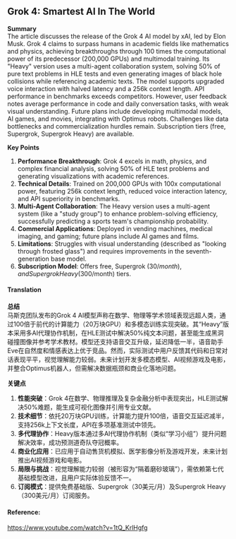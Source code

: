 ## Grok 4: Smartest AI In The World 

**Summary**  
The article discusses the release of the Grok 4 AI model by xAI, led by Elon Musk. Grok 4 claims to surpass humans in academic fields like mathematics and physics, achieving breakthroughs through 100 times the computational power of its predecessor (200,000 GPUs) and multimodal training. Its "Heavy" version uses a multi-agent collaboration system, solving 50% of pure text problems in HLE tests and even generating images of black hole collisions while referencing academic texts. The model supports upgraded voice interaction with halved latency and a 256k context length. API performance in benchmarks exceeds competitors. However, user feedback notes average performance in code and daily conversation tasks, with weak visual understanding. Future plans include developing multimodal models, AI games, and movies, integrating with Optimus robots. Challenges like data bottlenecks and commercialization hurdles remain. Subscription tiers (free, Supergrok, Supergrok Heavy) are available.  

**Key Points**  
1. **Performance Breakthrough**: Grok 4 excels in math, physics, and complex financial analysis, solving 50% of HLE test problems and generating visualizations with academic references.  
2. **Technical Details**: Trained on 200,000 GPUs with 100x computational power, featuring 256k context length, reduced voice interaction latency, and API superiority in benchmarks.  
3. **Multi-Agent Collaboration**: The Heavy version uses a multi-agent system (like a "study group") to enhance problem-solving efficiency, successfully predicting a sports team's championship probability.  
4. **Commercial Applications**: Deployed in vending machines, medical imaging, and gaming; future plans include AI games and films.  
5. **Limitations**: Struggles with visual understanding (described as "looking through frosted glass") and requires improvements in the seventh-generation base model.  
6. **Subscription Model**: Offers free, Supergrok ($30/month), and Supergrok Heavy ($300/month) tiers.

#### Translation 



**总结**  
马斯克团队发布的Grok 4 AI模型声称在数学、物理等学术领域表现远超人类，通过100倍于前代的计算能力（20万块GPU）和多模态训练实现突破。其“Heavy”版本采用多AI代理协作机制，在HLE测试中解决50%纯文本问题，甚至能生成黑洞碰撞图像并参考学术教材。模型还支持语音交互升级，延迟降低一半，语音助手Eve在自然度和情感表达上优于竞品。然而，实际测试中用户反馈其代码和日常对话表现平平，视觉理解能力较弱。未来计划开发多模态模型、AI视频游戏及电影，并整合Optimus机器人，但需解决数据瓶颈和商业化落地问题。  

**关键点**  
1. **性能突破**：Grok 4在数学、物理推理及复杂金融分析中表现突出，HLE测试解决50%难题，能生成可视化图像并引用专业文献。  
2. **技术细节**：依托20万块GPU训练，计算能力提升100倍，语音交互延迟减半，支持256k上下文长度，API在多项基准测试中领先。  
3. **多代理协作**：Heavy版本通过多AI代理协作机制（类似“学习小组”）提升问题解决效率，成功预测道奇队夺冠概率。  
4. **商业化应用**：已应用于自动售货机模拟、医学影像分析及游戏开发，未来计划推出AI视频游戏和电影。  
5. **局限与挑战**：视觉理解能力较弱（被形容为“隔着磨砂玻璃”），需依赖第七代基础模型改进，且用户实际体验反馈不一。  
6. **订阅模式**：提供免费基础版、Supergrok（30美元/月）及Supergrok Heavy（300美元/月）订阅服务。

#### Reference: 

https://www.youtube.com/watch?v=1tQ_KrlHgfg

